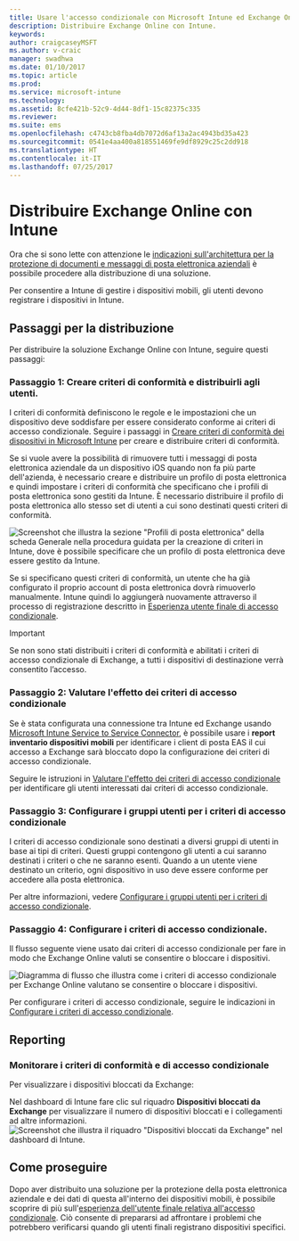 ```yaml
---
title: Usare l'accesso condizionale con Microsoft Intune ed Exchange Online
description: Distribuire Exchange Online con Intune.
keywords: 
author: craigcaseyMSFT
ms.author: v-craic
manager: swadhwa
ms.date: 01/10/2017
ms.topic: article
ms.prod: 
ms.service: microsoft-intune
ms.technology: 
ms.assetid: 8cfe421b-52c9-4d44-8df1-15c82375c335
ms.reviewer: 
ms.suite: ems
ms.openlocfilehash: c4743cb8fba4db7072d6af13a2ac4943bd35a423
ms.sourcegitcommit: 0541e4aa400a818551469fe9df8929c25c2dd918
ms.translationtype: HT
ms.contentlocale: it-IT
ms.lasthandoff: 07/25/2017
---
```

# <a name="deploy-exchange-online-with-intune"></a>Distribuire Exchange Online con Intune

Ora che si sono lette con attenzione le [indicazioni sull'architettura per la protezione di documenti e messaggi di posta elettronica aziendali](architecture-guidance-for-protecting-company-email-and-documents.md) è possibile procedere alla distribuzione di una soluzione.

Per consentire a Intune di gestire i dispositivi mobili, gli utenti devono registrare i dispositivi in Intune.

## <a name="deployment-steps"></a>Passaggi per la distribuzione
Per distribuire la soluzione Exchange Online con Intune, seguire questi passaggi:

### <a name="step-1-create-compliance-policies-and-deploy-to-users"></a>Passaggio 1: Creare criteri di conformità e distribuirli agli utenti.
I criteri di conformità definiscono le regole e le impostazioni che un dispositivo deve soddisfare per essere considerato conforme ai criteri di accesso condizionale. Seguire i passaggi in [Creare criteri di conformità dei dispositivi in Microsoft Intune](/intune/deploy-use/create-a-device-compliance-policy-in-microsoft-intune) per creare e distribuire criteri di conformità.

Se si vuole avere la possibilità di rimuovere tutti i messaggi di posta elettronica aziendale da un dispositivo iOS quando non fa più parte dell'azienda, è necessario creare e distribuire un profilo di posta elettronica e quindi impostare i criteri di conformità che specificano che i profili di posta elettronica sono gestiti da Intune. È necessario distribuire il profilo di posta elettronica allo stesso set di utenti a cui sono destinati questi criteri di conformità.

![Screenshot che illustra la sezione "Profili di posta elettronica" della scheda Generale nella procedura guidata per la creazione di criteri in Intune, dove è possibile specificare che un profilo di posta elettronica deve essere gestito da Intune.](./media/ProtectEmail/intune-create-policy-email-profile.PNG)

Se si specificano questi criteri di conformità, un utente che ha già configurato il proprio account di posta elettronica dovrà rimuoverlo manualmente. Intune quindi lo aggiungerà nuovamente attraverso il processo di registrazione descritto in [Esperienza utente finale di accesso condizionale](end-user-experience-conditional-access.md).

> [!IMPORTANT]
> Se non sono stati distribuiti i criteri di conformità e abilitati i criteri di accesso condizionale di Exchange, a tutti i dispositivi di destinazione verrà consentito l’accesso.

### <a name="step-2-evaluate-the-effect-of-the-conditional-access-policy"></a>Passaggio 2: Valutare l'effetto dei criteri di accesso condizionale
Se è stata configurata una connessione tra Intune ed Exchange usando [Microsoft Intune Service to Service Connector](/intune/deploy-use/intune-service-to-service-exchange-connector), è possibile usare i **report inventario dispositivi mobili** per identificare i client di posta EAS il cui accesso a Exchange sarà bloccato dopo la configurazione dei criteri di accesso condizionale.

Seguire le istruzioni in [Valutare l'effetto dei criteri di accesso condizionale](/intune/deploy-use/restrict-access-to-exchange-online-with-microsoft-intune#configure-conditional-access) per identificare gli utenti interessati dai criteri di accesso condizionale.

### <a name="step-3-configure-user-groups-for-the-conditional-access-policy"></a>Passaggio 3: Configurare i gruppi utenti per i criteri di accesso condizionale
I criteri di accesso condizionale sono destinati a diversi gruppi di utenti in base ai tipi di criteri. Questi gruppi contengono gli utenti a cui saranno destinati i criteri o che ne saranno esenti. Quando a un utente viene destinato un criterio, ogni dispositivo in uso deve essere conforme per accedere alla posta elettronica.

Per altre informazioni, vedere [Configurare i gruppi utenti per i criteri di accesso condizionale](/intune/deploy-use/restrict-access-to-exchange-online-with-microsoft-intune#configure-conditional-access).

### <a name="step-4-configure-conditional-access-policy"></a>Passaggio 4: Configurare i criteri di accesso condizionale.
Il flusso seguente viene usato dai criteri di accesso condizionale per fare in modo che Exchange Online valuti se consentire o bloccare i dispositivi.

![Diagramma di flusso che illustra come i criteri di accesso condizionale per Exchange Online valutano se consentire o bloccare i dispositivi.](./media/ProtectEmail/conditional-access-8-1.png)

Per configurare i criteri di accesso condizionale, seguire le indicazioni in [Configurare i criteri di accesso condizionale](/intune/deploy-use/restrict-access-to-exchange-online-with-microsoft-intune#configure-conditional-access).



## <a name="reporting"></a>Reporting

### <a name="monitor-the-compliance-and-conditional-access-policies"></a>Monitorare i criteri di conformità e di accesso condizionale
Per visualizzare i dispositivi bloccati da Exchange:

Nel dashboard di Intune fare clic sul riquadro **Dispositivi bloccati da Exchange** per visualizzare il numero di dispositivi bloccati e i collegamenti ad altre informazioni.
![Screenshot che illustra il riquadro "Dispositivi bloccati da Exchange" nel dashboard di Intune.](./media/ProtectEmail/intune-sa-6blocked-devices.PNG)



## <a name="where-to-go-from-here"></a>Come proseguire
Dopo aver distribuito una soluzione per la protezione della posta elettronica aziendale e dei dati di questa all'interno dei dispositivi mobili, è possibile scoprire di più sull'[esperienza dell'utente finale relativa all'accesso condizionale](end-user-experience-conditional-access.md). Ciò consente di prepararsi ad affrontare i problemi che potrebbero verificarsi quando gli utenti finali registrano dispositivi specifici.
